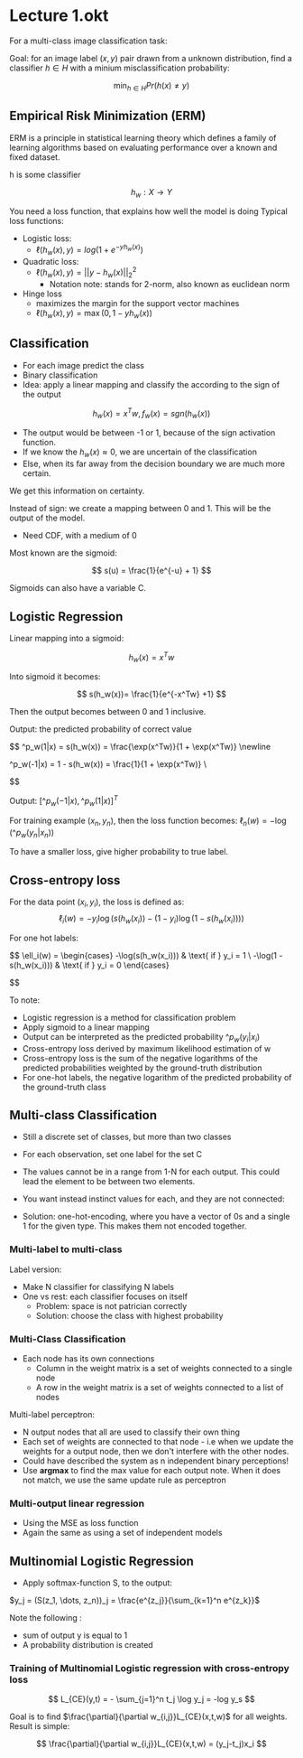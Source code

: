 # Lecture 1.okt 

For a multi-class image classification task:

Goal: for an image label $(x,y)$ pair drawn from a unknown distribution, find a classifier $h \in H$ with a minium misclassification probability:

$$
\min_{h \in H} Pr(h(x) \neq y)
$$

## Empirical Risk Minimization (ERM)

ERM is a principle in statistical learning theory which defines a family of learning algorithms based on evaluating performance over a known and fixed dataset. 

h is some classifier 

$$
h_w : X \to Y
$$

You need a loss function, that explains how well the model is doing
Typical loss functions:
- Logistic loss: 
  - $\ell (h_w(x), y) = log(1+e^{-yh_w(x)})$
- Quadratic loss: 
  - $\ell (h_w(x), y) = ||y - h_w(x)||^2_2$
    - Notation note: stands for 2-norm, also known as euclidean norm
- Hinge loss
  - maximizes the margin for the support vector machines 
  - $\ell (h_w(x), y) = \max (0, 1-yh_w(x))$


## Classification 

- For each image predict the class
- Binary classification 
- Idea: apply a linear mapping and classify the according to the sign of the output

$$
h_w(x) = x^T w, f_w(x) = sgn(h_w(x))
$$

- The output would be between -1 or 1, because of the sign activation function. 
- If we know the $h_w(x) \approx 0$, we are uncertain of the classification
- Else, when its far away from the decision boundary we are much more certain.

We get this information on certainty.

Instead of sign: we create a mapping between 0 and 1. This will be the output of the model. 


- Need CDF, with a medium of 0 

Most known are the sigmoid: 

$$
s(u) = \frac{1}{e^{-u} + 1}
$$

Sigmoids can also have a variable C. 


## Logistic Regression 

Linear mapping into a sigmoid:

$$h_w(x) = x^Tw$$ 

Into sigmoid it becomes:

$$
s(h_w(x))= \frac{1}{e^{-x^Tw} +1}
$$

Then the output becomes between 0 and 1 inclusive. 

Output: the predicted probability of correct value

$$
\^p_w(1|x) = s(h_w(x)) = \frac{\exp(x^Tw)}{1 + \exp(x^Tw)} \newline

\^p_w(-1|x) = 1 - s(h_w(x)) = \frac{1}{1 + \exp(x^Tw)} \\

$$

Output: $\left[\^p_w(-1|x), \^p_w(1|x)\right]^T$

For training example $(x_n, y_n)$, then the loss function becomes:
 $\ell_n(w) = -\log(\^p_w(y_n|x_n))$

To have a smaller loss, give higher probability to true label. 


## Cross-entropy loss

For the data point $(x_i, y_i)$, the loss is defined as: 
$$
\ell_i(w) = -y_i\log(s(h_w(x_i)) - (1-y_i)\log(1-s(h_w(x_i))))
$$

For one hot labels: 

$$
\ell_i(w) = 
\begin{cases} 
    -\log(s(h_w(x_i))) & \text{ if } y_i = 1 \\
    -\log(1 - s(h_w(x_i))) & \text{ if } y_i = 0
\end{cases}

$$


To note: 
- Logistic regression is a method for classification problem
- Apply sigmoid to a linear mapping
- Output can be interpreted as the predicted probability $\^p_w (y_i|x_i)$
- Cross-entropy loss derived by maximum likelihood estimation of w
- Cross-entropy loss is the sum of the negative logarithms of the predicted probabilities weighted by the ground-truth distribution
- For one-hot labels, the negative logarithm of the predicted probability of the ground-truth class



## Multi-class Classification 

- Still a discrete set of classes, but more than two classes
- For each observation, set one label for the set C


- The values cannot be in a range from 1-N for each output. This could lead the element to be between two elements. 
- You want instead instinct values for each, and they are not connected: 
- Solution: one-hot-encoding, where you have a vector of 0s and a single 1 for the given type. This makes them not encoded together. 


### Multi-label to multi-class

Label version:
- Make N classifier for classifying N labels 
- One vs rest: each classifier focuses on itself
  - Problem: space is not patrician correctly
  - Solution: choose the class with highest probability 

### Multi-Class Classification

- Each node has its own connections 
  - Column in the weight matrix is a set of weights connected to a single node
  - A row in the weight matrix is a set of weights connected to a list of nodes 

Multi-label perceptron: 
- N output nodes that all are used to classify their own thing
- Each set of weights are connected to that node - i.e when we update the weights for a output node, then we don't interfere with the other nodes. 
- Could have described the system as n independent binary perceptions!
- Use **argmax** to find the max value for each output note. When it does not match, we use the same update rule as perceptron 

### Multi-output linear regression 

- Using the MSE as loss function 
- Again the same as using a set of independent models

## Multinomial Logistic Regression

- Apply softmax-function S, to the output: 

$y_j = (S(z_1, \dots, z_n))_j = \frac{e^{z_j}}{\sum_{k=1}^n e^{z_k}}$

Note the following : 
- sum of output y is equal to 1
- A probability distribution is created 


### Training of Multinomial Logistic regression with cross-entropy loss

$$
L_{CE}(y,t) = - \sum_{j=1}^n t_j \log y_j = -log y_s
$$

Goal is to find $\frac{\partial}{\partial w_{i,j}}L_{CE}(x,t,w)$ for all weights. Result is simple: 

$$
\frac{\partial}{\partial w_{i,j}}L_{CE}(x,t,w) = (y_j-t_j)x_i
$$